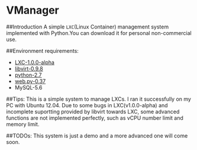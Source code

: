 VManager
========

##Introduction
A simple `LXC`(Linux Container) management system implemented with Python.You can download it for personal non-commercial use.

##Environment requirements:
- [LXC-1.0.0-alpha](https://www.linuxcontainers.org)
- [libvirt-0.9.8](http://libvirt.org)
- [python-2.7](http://python.org)
- [web.py-0.37](https://pypi.python.org/pypi/web.py)
- MySQL-5.6

##Tips:
This is a simple system to manage LXCs. I ran it successfully on my PC with Ubuntu 12.04. Due to some bugs in LXC(v1.0.0-alpha) and incomplete suportting provided by libvirt towards LXC, some advanced functions are not implemented perfectly, such as vCPU number limit and memory limit.

##TODOs:
This system is just a demo and a more advanced one will come soon.

